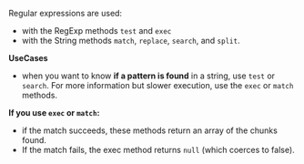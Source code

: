 Regular expressions are used:

- with the RegExp methods `test` and `exec`
- with the String methods `match`, `replace`, `search`, and `split`.

**UseCases**

- when you want to know **if a pattern is found** in a string, use `test` or `search`. For more information but slower execution, use the `exec` or `match` methods.

**If you use `exec` or `match`:**

- if the match succeeds, these methods return an array of the chunks found.
- If the match fails, the exec method returns `null` (which coerces to false).
